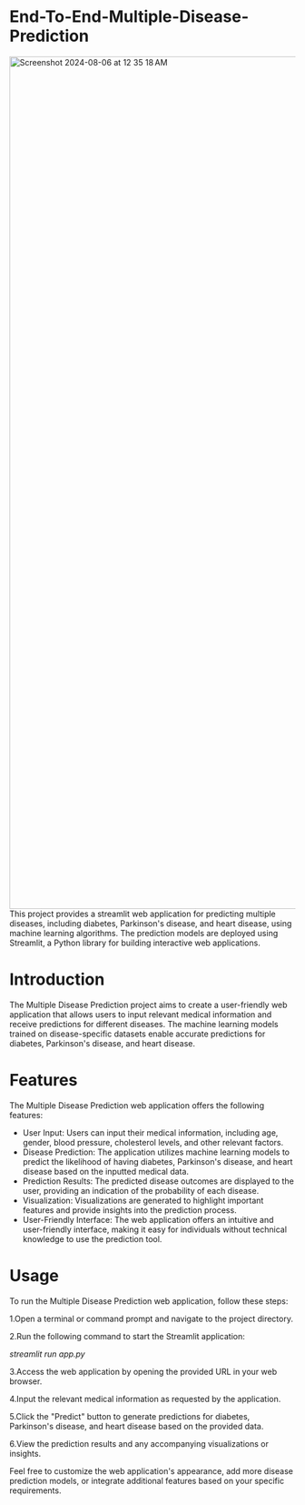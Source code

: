 # End-To-End-Multiple-Disease-Prediction

<img width="1499" alt="Screenshot 2024-08-06 at 12 35 18 AM" src="https://github.com/user-attachments/assets/3703c684-bf69-4536-84fd-c73350001626">
This project provides a streamlit web application for predicting multiple diseases, including diabetes, Parkinson's disease, and heart disease, using machine learning algorithms. The prediction models are deployed using Streamlit, a Python library for building interactive web applications.

# Introduction
The Multiple Disease Prediction project aims to create a user-friendly web application that allows users to input relevant medical information and receive predictions for different diseases. The machine learning models trained on disease-specific datasets enable accurate predictions for diabetes, Parkinson's disease, and heart disease.

# Features
The Multiple Disease Prediction web application offers the following features:

* User Input: Users can input their medical information, including age, gender, blood pressure, cholesterol levels, and other relevant factors.
* Disease Prediction: The application utilizes machine learning models to predict the likelihood of having diabetes, Parkinson's disease, and heart disease based on the inputted medical data.
* Prediction Results: The predicted disease outcomes are displayed to the user, providing an indication of the probability of each disease.
* Visualization: Visualizations are generated to highlight important features and provide insights into the prediction process.
* User-Friendly Interface: The web application offers an intuitive and user-friendly interface, making it easy for individuals without technical knowledge to use the prediction tool.

# Usage
To run the Multiple Disease Prediction web application, follow these steps:

1.Open a terminal or command prompt and navigate to the project directory.

2.Run the following command to start the Streamlit application:

*streamlit run app.py*

3.Access the web application by opening the provided URL in your web browser.

4.Input the relevant medical information as requested by the application.

5.Click the "Predict" button to generate predictions for diabetes, Parkinson's disease, and heart disease based on the provided data.

6.View the prediction results and any accompanying visualizations or insights.

Feel free to customize the web application's appearance, add more disease prediction models, or integrate additional features based on your specific requirements.
